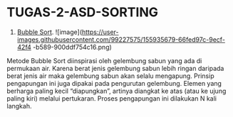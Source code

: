 # TUGAS-2-ASD-SORTING
1. <a href="https://github.com/Janex-F-Budo/TUGAS-2-ASD-SORTING/blob/main/Bubble%20Sort">Bubble Sort</a>.
    ![image](https://user-images.githubusercontent.com/99227575/155935679-66fed97c-9ecf-42f4
-b589-900ddf754c16.png)

  Metode Bubble Sort diinspirasi oleh gelembung sabun yang ada di permukaan air. Karena berat jenis gelembung sabun lebih ringan daripada berat jenis air    maka gelembung sabun akan selalu mengapung.
  Prinsip pengapungan ini juga dipakai pada pengurutan gelembung. Elemen yang berharga paling kecil “diapungkan”, artinya diangkat ke atas (atau ke ujung paling kiri) melalui      pertukaran. Proses pengapungan ini dilakukan N kali langkah.
